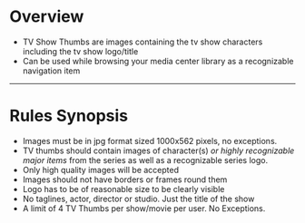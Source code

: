 # Overview

- TV Show Thumbs are images containing the tv show characters including the tv show logo/title
- Can be used while browsing your media center library as a recognizable navigation item

---

# Rules Synopsis

- Images must be in jpg format sized 1000x562 pixels, no exceptions.
- TV thumbs should contain images of character(s) *or highly recognizable major items* from the series as well as a recognizable series logo.
- Only high quality images will be accepted
- Images should not have borders or frames round them
- Logo has to be of reasonable size to be clearly visible
- No taglines, actor, director or studio. Just the title of the show
- A limit of 4 TV Thumbs per show/movie per user. No Exceptions.
